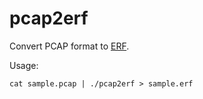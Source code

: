# pcap2erf

Convert PCAP format to
[ERF](https://www.endace.com/erf-extensible-record-format-types.pdf).

Usage:

```
cat sample.pcap | ./pcap2erf > sample.erf
```
